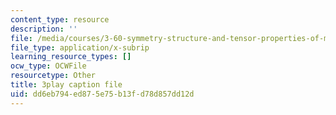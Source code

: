 ```yaml
---
content_type: resource
description: ''
file: /media/courses/3-60-symmetry-structure-and-tensor-properties-of-materials-fall-2005/dd6eb794ed875e75b13fd78d857dd12d_e-DMqNXtT9Q.vtt
file_type: application/x-subrip
learning_resource_types: []
ocw_type: OCWFile
resourcetype: Other
title: 3play caption file
uid: dd6eb794-ed87-5e75-b13f-d78d857dd12d
---
```

